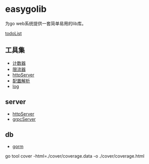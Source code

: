 # easygolib
为go web系统提供一套简单易用的lib库。


[todoList](doc/todoList.md)

## 工具集
- [计数器](doc/counter.md)
- [限流器](doc/rateLimit.md)
- [httpServer](doc/httpServer.md)
- [配置解析](doc/conf.md)
- [log](doc/log.md)

## server
- [httpServer](doc/httpServer.md)
- [grpcServer](doc/grpcServer.md)

## db
- [gorm](doc/gorm.md)


go tool cover -html=./cover/coverage.data -o ./cover/coverage.html